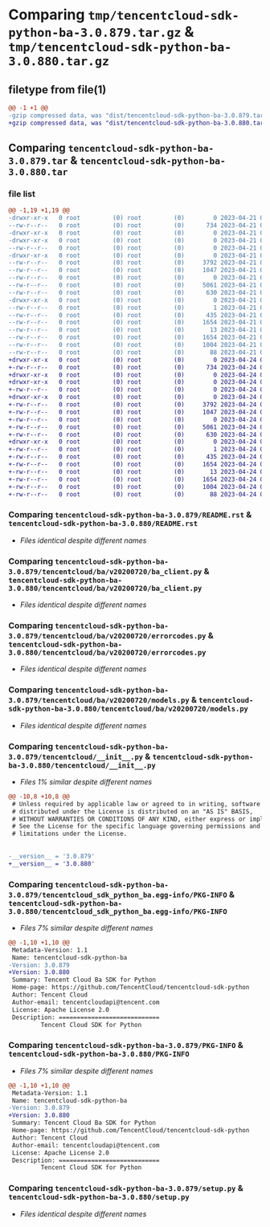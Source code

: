 # Comparing `tmp/tencentcloud-sdk-python-ba-3.0.879.tar.gz` & `tmp/tencentcloud-sdk-python-ba-3.0.880.tar.gz`

## filetype from file(1)

```diff
@@ -1 +1 @@
-gzip compressed data, was "dist/tencentcloud-sdk-python-ba-3.0.879.tar", last modified: Fri Apr 21 00:29:57 2023, max compression
+gzip compressed data, was "dist/tencentcloud-sdk-python-ba-3.0.880.tar", last modified: Mon Apr 24 02:45:32 2023, max compression
```

## Comparing `tencentcloud-sdk-python-ba-3.0.879.tar` & `tencentcloud-sdk-python-ba-3.0.880.tar`

### file list

```diff
@@ -1,19 +1,19 @@
-drwxr-xr-x   0 root         (0) root         (0)        0 2023-04-21 00:29:57.000000 tencentcloud-sdk-python-ba-3.0.879/
--rw-r--r--   0 root         (0) root         (0)      734 2023-04-21 00:29:57.000000 tencentcloud-sdk-python-ba-3.0.879/README.rst
-drwxr-xr-x   0 root         (0) root         (0)        0 2023-04-21 00:29:57.000000 tencentcloud-sdk-python-ba-3.0.879/tencentcloud/
-drwxr-xr-x   0 root         (0) root         (0)        0 2023-04-21 00:29:57.000000 tencentcloud-sdk-python-ba-3.0.879/tencentcloud/ba/
--rw-r--r--   0 root         (0) root         (0)        0 2023-04-21 00:29:57.000000 tencentcloud-sdk-python-ba-3.0.879/tencentcloud/ba/__init__.py
-drwxr-xr-x   0 root         (0) root         (0)        0 2023-04-21 00:29:57.000000 tencentcloud-sdk-python-ba-3.0.879/tencentcloud/ba/v20200720/
--rw-r--r--   0 root         (0) root         (0)     3792 2023-04-21 00:29:57.000000 tencentcloud-sdk-python-ba-3.0.879/tencentcloud/ba/v20200720/ba_client.py
--rw-r--r--   0 root         (0) root         (0)     1047 2023-04-21 00:29:57.000000 tencentcloud-sdk-python-ba-3.0.879/tencentcloud/ba/v20200720/errorcodes.py
--rw-r--r--   0 root         (0) root         (0)        0 2023-04-21 00:29:57.000000 tencentcloud-sdk-python-ba-3.0.879/tencentcloud/ba/v20200720/__init__.py
--rw-r--r--   0 root         (0) root         (0)     5061 2023-04-21 00:29:57.000000 tencentcloud-sdk-python-ba-3.0.879/tencentcloud/ba/v20200720/models.py
--rw-r--r--   0 root         (0) root         (0)      630 2023-04-21 00:29:57.000000 tencentcloud-sdk-python-ba-3.0.879/tencentcloud/__init__.py
-drwxr-xr-x   0 root         (0) root         (0)        0 2023-04-21 00:29:57.000000 tencentcloud-sdk-python-ba-3.0.879/tencentcloud_sdk_python_ba.egg-info/
--rw-r--r--   0 root         (0) root         (0)        1 2023-04-21 00:29:57.000000 tencentcloud-sdk-python-ba-3.0.879/tencentcloud_sdk_python_ba.egg-info/dependency_links.txt
--rw-r--r--   0 root         (0) root         (0)      435 2023-04-21 00:29:57.000000 tencentcloud-sdk-python-ba-3.0.879/tencentcloud_sdk_python_ba.egg-info/SOURCES.txt
--rw-r--r--   0 root         (0) root         (0)     1654 2023-04-21 00:29:57.000000 tencentcloud-sdk-python-ba-3.0.879/tencentcloud_sdk_python_ba.egg-info/PKG-INFO
--rw-r--r--   0 root         (0) root         (0)       13 2023-04-21 00:29:57.000000 tencentcloud-sdk-python-ba-3.0.879/tencentcloud_sdk_python_ba.egg-info/top_level.txt
--rw-r--r--   0 root         (0) root         (0)     1654 2023-04-21 00:29:57.000000 tencentcloud-sdk-python-ba-3.0.879/PKG-INFO
--rw-r--r--   0 root         (0) root         (0)     1004 2023-04-21 00:29:57.000000 tencentcloud-sdk-python-ba-3.0.879/setup.py
--rw-r--r--   0 root         (0) root         (0)       88 2023-04-21 00:29:57.000000 tencentcloud-sdk-python-ba-3.0.879/setup.cfg
+drwxr-xr-x   0 root         (0) root         (0)        0 2023-04-24 02:45:32.000000 tencentcloud-sdk-python-ba-3.0.880/
+-rw-r--r--   0 root         (0) root         (0)      734 2023-04-24 02:45:32.000000 tencentcloud-sdk-python-ba-3.0.880/README.rst
+drwxr-xr-x   0 root         (0) root         (0)        0 2023-04-24 02:45:32.000000 tencentcloud-sdk-python-ba-3.0.880/tencentcloud/
+drwxr-xr-x   0 root         (0) root         (0)        0 2023-04-24 02:45:32.000000 tencentcloud-sdk-python-ba-3.0.880/tencentcloud/ba/
+-rw-r--r--   0 root         (0) root         (0)        0 2023-04-24 02:45:32.000000 tencentcloud-sdk-python-ba-3.0.880/tencentcloud/ba/__init__.py
+drwxr-xr-x   0 root         (0) root         (0)        0 2023-04-24 02:45:32.000000 tencentcloud-sdk-python-ba-3.0.880/tencentcloud/ba/v20200720/
+-rw-r--r--   0 root         (0) root         (0)     3792 2023-04-24 02:45:32.000000 tencentcloud-sdk-python-ba-3.0.880/tencentcloud/ba/v20200720/ba_client.py
+-rw-r--r--   0 root         (0) root         (0)     1047 2023-04-24 02:45:32.000000 tencentcloud-sdk-python-ba-3.0.880/tencentcloud/ba/v20200720/errorcodes.py
+-rw-r--r--   0 root         (0) root         (0)        0 2023-04-24 02:45:32.000000 tencentcloud-sdk-python-ba-3.0.880/tencentcloud/ba/v20200720/__init__.py
+-rw-r--r--   0 root         (0) root         (0)     5061 2023-04-24 02:45:32.000000 tencentcloud-sdk-python-ba-3.0.880/tencentcloud/ba/v20200720/models.py
+-rw-r--r--   0 root         (0) root         (0)      630 2023-04-24 02:45:32.000000 tencentcloud-sdk-python-ba-3.0.880/tencentcloud/__init__.py
+drwxr-xr-x   0 root         (0) root         (0)        0 2023-04-24 02:45:32.000000 tencentcloud-sdk-python-ba-3.0.880/tencentcloud_sdk_python_ba.egg-info/
+-rw-r--r--   0 root         (0) root         (0)        1 2023-04-24 02:45:32.000000 tencentcloud-sdk-python-ba-3.0.880/tencentcloud_sdk_python_ba.egg-info/dependency_links.txt
+-rw-r--r--   0 root         (0) root         (0)      435 2023-04-24 02:45:32.000000 tencentcloud-sdk-python-ba-3.0.880/tencentcloud_sdk_python_ba.egg-info/SOURCES.txt
+-rw-r--r--   0 root         (0) root         (0)     1654 2023-04-24 02:45:32.000000 tencentcloud-sdk-python-ba-3.0.880/tencentcloud_sdk_python_ba.egg-info/PKG-INFO
+-rw-r--r--   0 root         (0) root         (0)       13 2023-04-24 02:45:32.000000 tencentcloud-sdk-python-ba-3.0.880/tencentcloud_sdk_python_ba.egg-info/top_level.txt
+-rw-r--r--   0 root         (0) root         (0)     1654 2023-04-24 02:45:32.000000 tencentcloud-sdk-python-ba-3.0.880/PKG-INFO
+-rw-r--r--   0 root         (0) root         (0)     1004 2023-04-24 02:45:32.000000 tencentcloud-sdk-python-ba-3.0.880/setup.py
+-rw-r--r--   0 root         (0) root         (0)       88 2023-04-24 02:45:32.000000 tencentcloud-sdk-python-ba-3.0.880/setup.cfg
```

### Comparing `tencentcloud-sdk-python-ba-3.0.879/README.rst` & `tencentcloud-sdk-python-ba-3.0.880/README.rst`

 * *Files identical despite different names*

### Comparing `tencentcloud-sdk-python-ba-3.0.879/tencentcloud/ba/v20200720/ba_client.py` & `tencentcloud-sdk-python-ba-3.0.880/tencentcloud/ba/v20200720/ba_client.py`

 * *Files identical despite different names*

### Comparing `tencentcloud-sdk-python-ba-3.0.879/tencentcloud/ba/v20200720/errorcodes.py` & `tencentcloud-sdk-python-ba-3.0.880/tencentcloud/ba/v20200720/errorcodes.py`

 * *Files identical despite different names*

### Comparing `tencentcloud-sdk-python-ba-3.0.879/tencentcloud/ba/v20200720/models.py` & `tencentcloud-sdk-python-ba-3.0.880/tencentcloud/ba/v20200720/models.py`

 * *Files identical despite different names*

### Comparing `tencentcloud-sdk-python-ba-3.0.879/tencentcloud/__init__.py` & `tencentcloud-sdk-python-ba-3.0.880/tencentcloud/__init__.py`

 * *Files 1% similar despite different names*

```diff
@@ -10,8 +10,8 @@
 # Unless required by applicable law or agreed to in writing, software
 # distributed under the License is distributed on an "AS IS" BASIS,
 # WITHOUT WARRANTIES OR CONDITIONS OF ANY KIND, either express or implied.
 # See the License for the specific language governing permissions and
 # limitations under the License.
 
 
-__version__ = '3.0.879'
+__version__ = '3.0.880'
```

### Comparing `tencentcloud-sdk-python-ba-3.0.879/tencentcloud_sdk_python_ba.egg-info/PKG-INFO` & `tencentcloud-sdk-python-ba-3.0.880/tencentcloud_sdk_python_ba.egg-info/PKG-INFO`

 * *Files 7% similar despite different names*

```diff
@@ -1,10 +1,10 @@
 Metadata-Version: 1.1
 Name: tencentcloud-sdk-python-ba
-Version: 3.0.879
+Version: 3.0.880
 Summary: Tencent Cloud Ba SDK for Python
 Home-page: https://github.com/TencentCloud/tencentcloud-sdk-python
 Author: Tencent Cloud
 Author-email: tencentcloudapi@tencent.com
 License: Apache License 2.0
 Description: ============================
         Tencent Cloud SDK for Python
```

### Comparing `tencentcloud-sdk-python-ba-3.0.879/PKG-INFO` & `tencentcloud-sdk-python-ba-3.0.880/PKG-INFO`

 * *Files 7% similar despite different names*

```diff
@@ -1,10 +1,10 @@
 Metadata-Version: 1.1
 Name: tencentcloud-sdk-python-ba
-Version: 3.0.879
+Version: 3.0.880
 Summary: Tencent Cloud Ba SDK for Python
 Home-page: https://github.com/TencentCloud/tencentcloud-sdk-python
 Author: Tencent Cloud
 Author-email: tencentcloudapi@tencent.com
 License: Apache License 2.0
 Description: ============================
         Tencent Cloud SDK for Python
```

### Comparing `tencentcloud-sdk-python-ba-3.0.879/setup.py` & `tencentcloud-sdk-python-ba-3.0.880/setup.py`

 * *Files identical despite different names*

